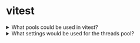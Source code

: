 # vitest

<details>
  <summary>What pools could be used in vitest?</summary>

- **threads** - Enable multi-threading using tinypool (a lightweight fork of Piscina).

- **forks** - Similar as threads pool but uses child_process instead of worker_threads via tinypool.

- **vmThreads** - Run tests using VM context (inside a sandboxed environment) in a threads pool.

- **vmForks** - Similar as vmThreads pool but uses child_process instead of worker_threads via tinypool.

[More >>](https://vitest.dev/config/#pool-1-0-0)

</details>

<details>
  <summary>What settings would be used for the threads pool?</summary>

- **maxThreads** - Maximum number of threads. You can also use `VITEST_MAX_THREADS` environment variable.

- **minThreads** - Minimum number of threads. You can also use `VITEST_MIN_THREADS` environment variable.

- **singleThread** - Run all tests with the same environment inside a single worker thread. This will disable built-in module isolation (your source code or inlined code will still be reevaluated for each test), but can improve test performance.

- **useAtomics** - Use Atomics to synchronize threads.

- **isolate** - Isolate environment for each test file.

- **execArgv** - Pass additional arguments to `node` in the threads.

[More >>](https://vitest.dev/config/#pooloptions-threads)

</details>
